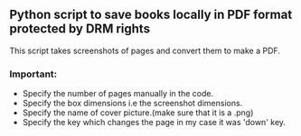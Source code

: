 ## Python script to save books locally in PDF format protected by DRM rights

This script takes screenshots of pages and convert them to make a PDF.

### Important:
- Specify the number of pages manually in the code.
- Specify the box dimensions i.e the screenshot dimensions.
- Specify the name of cover picture.(make sure that it is a .png)
- Specify the key which changes the page in my case it was 'down' key.
